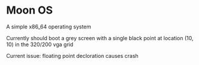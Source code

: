 # Moon OS
A simple x86_64 operating system

Currently should boot a grey screen with a single black point at location (10, 10) in the 320/200 vga grid

Current issue: floating point decloration causes crash
